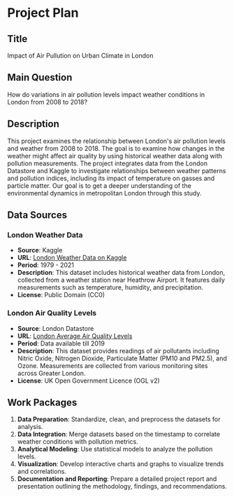 # Project Plan

## Title
Impact of Air Pullution on Urban Climate in London

## Main Question
How do variations in air pollution levels impact weather conditions in London from 2008 to 2018?

## Description
This project examines the relationship between London's air pollution levels and weather from 2008 to 2018. The goal is to examine how changes in the weather might affect air quality by using historical weather data along with pollution measurements. The project integrates data from the London Datastore and Kaggle to investigate relationships between weather patterns and pollution indices, including its impact of temperature on gasses and particle matter. Our goal is to get a deeper understanding of the environmental dynamics in metropolitan London through this study.

## Data Sources
### London Weather Data
- **Source**: Kaggle
- **URL**: [London Weather Data on Kaggle](https://www.kaggle.com/datasets/emmanuelfwerr/london-weather-data)
- **Period**: 1979 - 2021
- **Description**: This dataset includes historical weather data from London, collected from a weather station near Heathrow Airport. It features daily measurements such as temperature, humidity, and precipitation.
- **License**: Public Domain (CC0)

### London Air Quality Levels
- **Source**: London Datastore
- **URL**: [London Average Air Quality Levels](https://data.london.gov.uk/dataset/london-average-air-quality-levels)
- **Period**: Data available till 2019
- **Description**: This dataset provides readings of air pollutants including Nitric Oxide, Nitrogen Dioxide, Particulate Matter (PM10 and PM2.5), and Ozone. Measurements are collected from various monitoring sites across Greater London.
- **License**: UK Open Government Licence (OGL v2)


## Work Packages
1. **Data Preparation**: Standardize, clean, and preprocess the datasets for analysis.
2. **Data Integration**: Merge datasets based on the timestamp to correlate weather conditions with pollution metrics.
3. **Analytical Modeling**: Use statistical models to analyze the pollution levels.
4. **Visualization**: Develop interactive charts and graphs to visualize trends and correlations.
5. **Documentation and Reporting**: Prepare a detailed project report and presentation outlining the methodology, findings, and recommendations.

